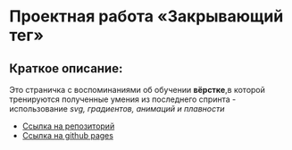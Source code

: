 # Проектная работа «Закрывающий тег»<br>
## Краткое описание:
Это страничка с воспоминаниями об обучении **вёрстке**,в которой тренируются полученные умения из последнего спринта - использование *svg, градиентов, анимаций и плавности*<br>
+ [Ссылка на репозиторий](https://github.com/AlexSavOne/zakrivayuschiy-teg-f)<br>
+ [Ссылка на github pages](https://alexsavone.github.io/zakrivayuschiy-teg-f/)
